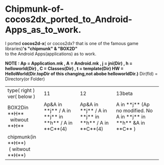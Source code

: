 Chipmunk-of-cocos2dx_ported_to_Android-Apps_as_to_work.
=============================
I ported **cocos2d-x**( or cocos2dx? that is one of the famous game libraries)**'s "chipmunk" & "BOX2D"**  
to the Android Apps(applications) as  to work.
 
**NOTE : Ap = Application.mk , A = Android.mk , j = jni(Dir) , h =  helloworld(Dir) , C = Classes(Dir) , t = template(Dir)
  HW = HelloWorld(Dir.topDir of this changing,not abobe helloworldDir.)** Dir(fld) = Directory(or Folder)
  
<table><tr><td>type( right )<br>ver( below )</td><td>11</td><td>12</td><td>13beta</td></tr>
<tr><td>BOX2Din **H**<br>&nbsp; witwout **H**</td>
<td>Ap&A in **j** / A in **j** in **h** / A in **C**(4)<br></td>
<td>Ap&A in **j** / A in **j** in **h** / A in **C**(4)<br></td>
<td>A in **j** (Ap no modified. No A in **j** in **h** &A in **C** )<br></td></tr>

<tr><td>chipmunk(in **H**)<br>&nbsp;( witwout **H**)</td>
<td><br>&nbsp;</td>
<td><br>&nbsp;</td>
<td><br>&nbsp;</td></tr></table>

</pre>

  
